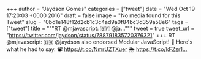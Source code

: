 
+++
author = "Jaydson Gomes"
categories = ["tweet"]
date = "Wed Oct 19 17:20:03 +0000 2016"
draft = false
image = "No media found for this Tweet"
slug = "0bd1e148f12d2cb1c3c4ad9a0f84bc3d359a58e6"
tags = ["tweet"]
title = """RT @mjavascript: 🇧🇷 @ja..."""
tweet = true
tweet_url = "https://twitter.com/jaydson/status/788791835720376321"
+++
RT @mjavascript: 🇧🇷 @jaydson also endorsed Modular JavaScript!
💬 Here's what he had to say.
📽 https://t.co/NmrUZTXuer
🌦 https://t.co/kFZzr1…
